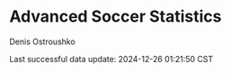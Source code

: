 # Advanced Soccer Statistics
Denis Ostroushko

<!-- gfm -->

Last successful data update: 2024-12-26 01:21:50 CST
